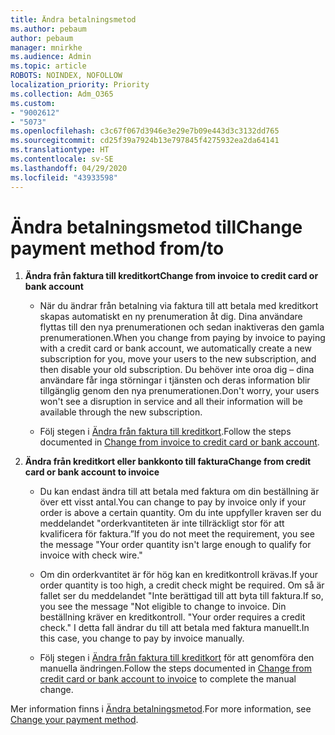 ```yaml
---
title: Ändra betalningsmetod
ms.author: pebaum
author: pebaum
manager: mnirkhe
ms.audience: Admin
ms.topic: article
ROBOTS: NOINDEX, NOFOLLOW
localization_priority: Priority
ms.collection: Adm_O365
ms.custom:
- "9002612"
- "5073"
ms.openlocfilehash: c3c67f067d3946e3e29e7b09e443d3c3132dd765
ms.sourcegitcommit: cd25f39a7924b13e797845f4275932ea2da64141
ms.translationtype: HT
ms.contentlocale: sv-SE
ms.lasthandoff: 04/29/2020
ms.locfileid: "43933598"
---
```

# <a name="change-payment-method-fromto"></a><span data-ttu-id="df55a-102">Ändra betalningsmetod till</span><span class="sxs-lookup"><span data-stu-id="df55a-102">Change payment method from/to</span></span>

1. <span data-ttu-id="df55a-103">**Ändra från faktura till kreditkort**</span><span class="sxs-lookup"><span data-stu-id="df55a-103">**Change from invoice to credit card or bank account**</span></span>

    - <span data-ttu-id="df55a-104">När du ändrar från betalning via faktura till att betala med kreditkort skapas automatiskt en ny prenumeration åt dig. Dina användare flyttas till den nya prenumerationen och sedan inaktiveras den gamla prenumerationen.</span><span class="sxs-lookup"><span data-stu-id="df55a-104">When you change from paying by invoice to paying with a credit card or bank account, we automatically create a new subscription for you, move your users to the new subscription, and then disable your old subscription.</span></span> <span data-ttu-id="df55a-105">Du behöver inte oroa dig – dina användare får inga störningar i tjänsten och deras information blir tillgänglig genom den nya prenumerationen.</span><span class="sxs-lookup"><span data-stu-id="df55a-105">Don't worry, your users won't see a disruption in service and all their information will be available through the new subscription.</span></span> 

    - <span data-ttu-id="df55a-106">Följ stegen i [Ändra från faktura till kreditkort](https://docs.microsoft.com/microsoft-365/commerce/billing-and-payments/change-payment-method?view=o365-worldwide#change-from-invoice-to-credit-card-or-bank-account).</span><span class="sxs-lookup"><span data-stu-id="df55a-106">Follow the steps documented in [Change from invoice to credit card or bank account](https://docs.microsoft.com/microsoft-365/commerce/billing-and-payments/change-payment-method?view=o365-worldwide#change-from-invoice-to-credit-card-or-bank-account).</span></span>

2. <span data-ttu-id="df55a-107">**Ändra från kreditkort eller bankkonto till faktura**</span><span class="sxs-lookup"><span data-stu-id="df55a-107">**Change from credit card or bank account to invoice**</span></span>

    - <span data-ttu-id="df55a-108">Du kan endast ändra till att betala med faktura om din beställning är över ett visst antal.</span><span class="sxs-lookup"><span data-stu-id="df55a-108">You can change to pay by invoice only if your order is above a certain quantity.</span></span> <span data-ttu-id="df55a-109">Om du inte uppfyller kraven ser du meddelandet "orderkvantiteten är inte tillräckligt stor för att kvalificera för faktura.”</span><span class="sxs-lookup"><span data-stu-id="df55a-109">If you do not meet the requirement, you see the message "Your order quantity isn't large enough to qualify for invoice with check wire."</span></span>

    - <span data-ttu-id="df55a-110">Om din orderkvantitet är för hög kan en kreditkontroll krävas.</span><span class="sxs-lookup"><span data-stu-id="df55a-110">If your order quantity is too high, a credit check might be required.</span></span> <span data-ttu-id="df55a-111">Om så är fallet ser du meddelandet "Inte berättigad till att byta till faktura.</span><span class="sxs-lookup"><span data-stu-id="df55a-111">If so, you see the message "Not eligible to change to invoice.</span></span> <span data-ttu-id="df55a-112">Din beställning kräver en kreditkontroll. "</span><span class="sxs-lookup"><span data-stu-id="df55a-112">Your order requires a credit check."</span></span> <span data-ttu-id="df55a-113">I detta fall ändrar du till att betala med faktura manuellt.</span><span class="sxs-lookup"><span data-stu-id="df55a-113">In this case, you change to pay by invoice manually.</span></span>

    - <span data-ttu-id="df55a-114">Följ stegen i [Ändra från faktura till kreditkort](https://docs.microsoft.com/microsoft-365/commerce/billing-and-payments/change-payment-method?view=o365-worldwide#change-from-credit-card-or-bank-account-to-invoice) för att genomföra den manuella ändringen.</span><span class="sxs-lookup"><span data-stu-id="df55a-114">Follow the steps documented in [Change from credit card or bank account to invoice](https://docs.microsoft.com/microsoft-365/commerce/billing-and-payments/change-payment-method?view=o365-worldwide#change-from-credit-card-or-bank-account-to-invoice) to complete the manual change.</span></span>

<span data-ttu-id="df55a-115">Mer information finns i [Ändra betalningsmetod](https://docs.microsoft.com/microsoft-365/commerce/billing-and-payments/change-payment-method).</span><span class="sxs-lookup"><span data-stu-id="df55a-115">For more information, see [Change your payment method](https://docs.microsoft.com/microsoft-365/commerce/billing-and-payments/change-payment-method).</span></span>
